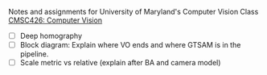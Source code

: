 
Notes and assignments for University of Maryland's Computer Vision Class [CMSC426: Computer Vision](http://prg.cs.umd.edu)
- [ ] Deep homography
- [ ] Block diagram: Explain where VO ends and where GTSAM is in the pipeline.
- [ ] Scale metric vs relative (explain after BA and camera model)
